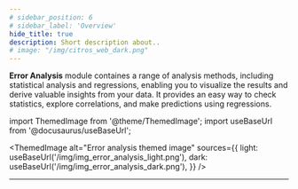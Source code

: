```yaml
---
# sidebar_position: 6
# sidebar_label: 'Overview'
hide_title: true
description: Short description about..
# image: "/img/citros_web_dark.png"
---
```


**Error Analysis** module containes a range of analysis methods, including statistical analysis and regressions, enabling you to visualize the results and derive valuable insights from your data. It provides an easy way to check statistics, explore correlations, and make predictions using regressions. 
<!-- See the [examples](/docs/data_analysis/data_error/error_examples) about the module usage. -->


import ThemedImage from '@theme/ThemedImage';
import useBaseUrl from '@docusaurus/useBaseUrl';

<ThemedImage
  alt="Error analysis themed image"
  sources={{
    light: useBaseUrl('/img/img_error_analysis_light.png'),
    dark: useBaseUrl('/img/img_error_analysis_dark.png'),
  }}
/>

---